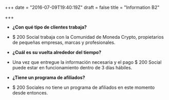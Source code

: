 +++
date = "2016-07-09T19:40:19Z"
draft = false
title = "Information B2"

+++

- **¿Con qué tipo de clientes trabaja?**

- $ 200 Social trabaja con la Comunidad de Moneda Crypto, propietarios de pequeñas empresas, marcas y profesionales.

- **¿Cuál es su vuelta alrededor del tiempo?**

- Una vez que entregue la información necesaria y el pago $ 200 Social puede estar en funcionamiento dentro de 3 días hábiles.

- **¿Tiene un programa de afiliados?**

- $ 200 Sociales no tiene un programa de afiliados en este momento desde entonces.
